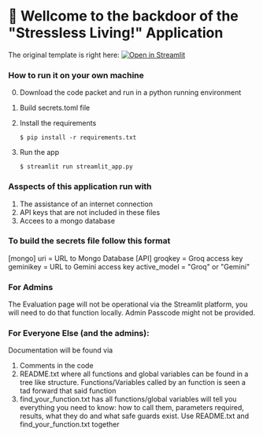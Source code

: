 # 🎈 Wellcome to the backdoor of the "Stressless Living!" Application

The original template is right here: [![Open in Streamlit](https://static.streamlit.io/badges/streamlit_badge_black_white.svg)](https://blank-app-template.streamlit.app/)

### How to run it on your own machine

0. Download the code packet and run in a python running environment

2. Build secrets.toml file

3. Install the requirements

   ```
   $ pip install -r requirements.txt
   ```

4. Run the app  

   ```
   $ streamlit run streamlit_app.py
   ```
### Asspects of this application run with 

1. The assistance of an internet connection
2. API keys that are not included in these files
3. Accees to a mongo database

### To build the secrets file follow this format

[mongo]
uri = URL to Mongo Database
[API]
groqkey = Groq access key
geminikey = URL to Gemini access key
active_model = "Groq" or "Gemini"

### For Admins

The Evaluation page will not be operational via the Streamlit platform, you will need to do that function locally. Admin Passcode might not be provided.

### For Everyone Else (and the admins):

Documentation will be found via 

1. Comments in the code
2. README.txt where all functions and global variables can be found in a tree like structure. Functions/Variables called by an function is seen a tad forward that said function
3. find_your_function.txt has all functions/global variables will tell you everything you need to know: how to call them, parameters required, results, what they do and what safe guards exist. Use README.txt and find_your_function.txt together
